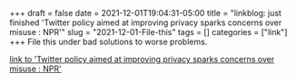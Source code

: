 +++draft = falsedate = 2021-12-01T19:04:31-05:00title = "linkblog: just finished 'Twitter policy aimed at improving privacy sparks concerns over misuse : NPR'"slug = "2021-12-01-File-this"tags = []categories = ["link"]+++File this under bad solutions to worse problems. [link to 'Twitter policy aimed at improving privacy sparks concerns over misuse : NPR'](https://www.npr.org/2021/12/01/1060600043/twitter-photo-removal-policy-aimed-at-improving-privacy-sparks-concerns-over-mis)